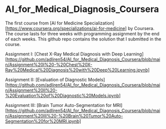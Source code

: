 # AI_for_Medical_Diagnosis_Coursera

The first course from [AI for Medicine Specialization][https://www.coursera.org/specializations/ai-for-medicine] by Coursera. The course lasts for three weeks with programming assignment by the end of each weeks. This github repo contains the solution that I submitted in the course.

Assignment I: [Chest X-Ray Medical Diagnosis with Deep Learning][https://github.com/adliren54/AI_for_Medical_Diagnosis_Coursera/blob/main/Assignment%20I%20-%20Chest%20X-Ray%20Medical%20Diagnosis%20with%20Deep%20Learning.ipynb]

Assignment II: [Evaluation of Diagnostic Models][https://github.com/adliren54/AI_for_Medical_Diagnosis_Coursera/blob/main/Assignment%20II%20-%20Evaluation%20of%20Diagnostic%20Models.ipynb]

Assignment III: [Brain Tumor Auto-Segmentation for MRI][https://github.com/adliren54/AI_for_Medical_Diagnosis_Coursera/blob/main/Assignment%20III%20-%20Brain%20Tumor%20Auto-Segmentation%20for%20MRI.ipynb]
